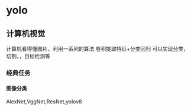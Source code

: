 # yolo
## 计算机视觉
计算机看得懂图片，利用一系列的算法
卷积提取特征+分类回归
可以实现分类，切割，，目标检测等

### 经典任务
#### 图像分类
AlexNet,VggNet,ResNet,yolov8
